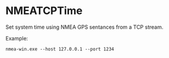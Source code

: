 # NMEATCPTime

Set system time using NMEA GPS sentances from a TCP stream.

Example:

```
nmea-win.exe --host 127.0.0.1 --port 1234
```
